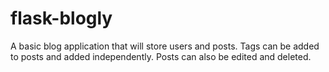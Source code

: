 # flask-blogly

A basic blog application that will store users and posts. Tags can be added to posts and added independently. Posts can also be edited and deleted.
